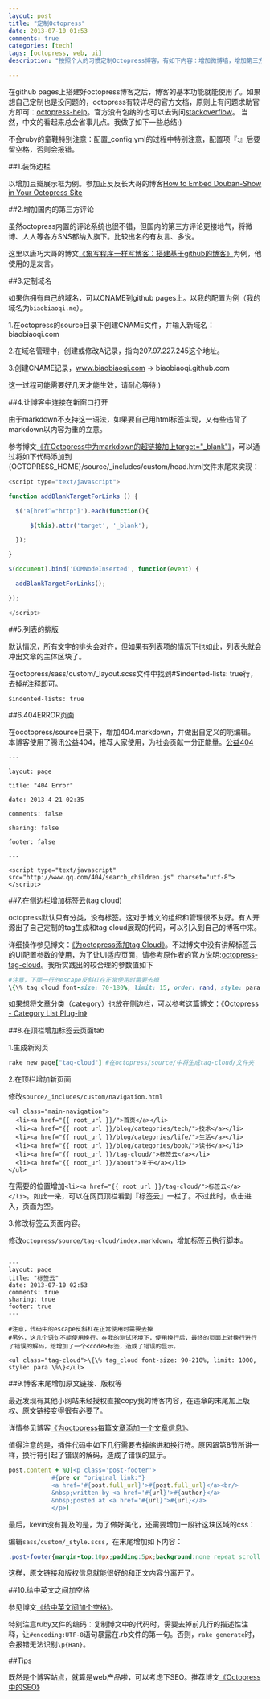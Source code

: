 ```yaml
---
layout: post
title: "定制Octopress"
date: 2013-07-10 01:53
comments: true
categories: [tech]
tags: [octopress, web, ui]
description: "按照个人的习惯定制Octopress博客，有如下内容：增加微博墙，增加第三方评论，让博客支持在新窗口打开链接，404Error界面，在侧边栏增加标签云，在顶栏增加标签云页面tab，博客末尾增加原文链接、版权信息，给中英文之间增加空格"

---
```


在github pages上搭建好octopress博客之后，博客的基本功能就能使用了。如果想自己定制也是没问题的，octopress有较详尽的官方文档，原则上有问题求助官方即可：[octopress-help](http://octopress.org/help/)。官方没有包纳的也可以去询问[stackoverflow](http://stackoverflow.com/questions/tagged/octopress)。 当然，中文的看起来总会省事儿点。我做了如下一些总结;)

不会ruby的童鞋特别注意：配置_config.yml的过程中特别注意，配置项『:』后要留空格，否则会报错。


##1.装饰边栏

以增加豆瓣展示框为例。参加正反反长大哥的博客[How to Embed Douban-Show in Your Octopress Site](http://icodeit.org/2012/10/how-to-embed-douban-show-in-your-octopress-site/)


##2.增加国内的第三方评论

虽然octopress内置的评论系统也很不错，但国内的第三方评论更接地气，将微博、人人等各方SNS都纳入旗下。比较出名的有友言、多说。

这里以唐巧大哥的博文[《象写程序一样写博客：搭建基于github的博客》](http://blog.devtang.com/blog/2012/02/10/setup-blog-based-on-github/)为例，他使用的是友言。

##3.定制域名

如果你拥有自己的域名，可以CNAME到github pages上。以我的配置为例（我的域名为`biaobiaoqi.me`）。

1.在octopress的source目录下创建CNAME文件，并输入新域名：biaobiaoqi.com

2.在域名管理中，创建或修改A记录，指向207.97.227.245这个地址。

3.创建CNAME记录，www.biaobiaoqi.com -> biaobiaoqi.github.com

这一过程可能需要好几天才能生效，请耐心等待:)


##4.让博客中连接在新窗口打开

由于markdown不支持这一语法，如果要自己用html标签实现，又有些违背了markdown以内容为重的立意。

参考博文[《在Octopress中为markdown的超链接加上target="_blank"》](http://www.blogjava.net/lishunli/archive/2013/01/20/394478.html)，可以通过将如下代码添加到 {OCTOPRESS_HOME}/source/_includes/custom/head.html文件末尾来实现：

``` javascript
<script type="text/javascript">

function addBlankTargetForLinks () {

  $('a[href^="http"]').each(function(){

      $(this).attr('target', '_blank');

  });

}

$(document).bind('DOMNodeInserted', function(event) {

  addBlankTargetForLinks();

});

</script>

```

##5.列表的排版

默认情况，所有文字的排头会对齐，但如果有列表项的情况下也如此，列表头就会冲出文章的主体区块了。

在octopress/sass/custom/_layout.scss文件中找到#$indented-lists: true行，去掉#注释即可。

``` 
$indented-lists: true

```

<!--more-->

##6.404ERROR页面


在ocotopress/source目录下，增加404.markdown，并做出自定义的呃编辑。本博客使用了腾讯公益404，推荐大家使用，为社会贡献一分正能量。[公益404](http://www.qq.com/404/)

``` 
---

layout: page

title: "404 Error"

date: 2013-4-21 02:35

comments: false

sharing: false

footer: false

---

<script type="text/javascript" src="http://www.qq.com/404/search_children.js" charset="utf-8"></script>

```


##7.在侧边栏增加标签云(tag cloud)

octopress默认只有分类，没有标签。这对于博文的组织和管理很不友好。有人开源出了自己定制的tag生成和tag cloud展现的代码，可以引入到自己的博客中来。

详细操作参见博文：[《为octopress添加tag Cloud》](http://codemacro.com/2012/07/18/add-tag-to-octopress/)。不过博文中没有讲解标签云的UI配置参数的使用，为了让UI适应页面，请参考原作者的官方说明:[octopress-tag-cloud](https://github.com/robbyedwards/octopress-tag-cloud)。我所实践出的较合理的参数值如下
``` ruby
#注意，下面一行的escape反斜杠在正常使用时需要去掉
\{\% tag_cloud font-size: 70-180%, limit: 15, order: rand, style: para  { &nbsp }\%\}
```

如果想将文章分类（category）也放在侧边栏，可以参考这篇博文：[《Octopress - Category List Plug-in》](http://paz.am/blog/blog/2012/06/25/octopress-category-list-plugin/)


##8.在顶栏增加标签云页面tab

1.生成新网页
``` ruby
rake new_page["tag-cloud"] #在octopress/source/中将生成tag-cloud/文件夹
```

2.在顶栏增加新页面

修改`source/_includes/custom/navigation.html`

```
<ul class="main-navigation">
  <li><a href="{{ root_url }}/">首页</a></li>
  <li><a href="{{ root_url }}/blog/categories/tech/">技术</a></li>
  <li><a href="{{ root_url }}/blog/categories/life/">生活</a></li>
  <li><a href="{{ root_url }}/blog/categories/book/">读书</a></li>
  <li><a href="{{ root_url }}/tag-cloud/">标签云</a></li>
  <li><a href="{{ root_url }}/about">关于</a></li>
</ul>
```
在需要的位置增加`<li><a href="{{ root_url }}/tag-cloud/">标签云</a></li>`。如此一来，可以在网页顶栏看到『标签云』一栏了。不过此时，点击进入，页面为空。

3.修改标签云页面内容。

修改`octopress/source/tag-cloud/index.markdown`，增加标签云执行脚本。

```

---
layout: page
title: "标签云"
date: 2013-07-10 02:53
comments: true
sharing: true
footer: true
---

#注意，代码中的escape反斜杠在正常使用时需要去掉
#另外，这几个语句不能使用换行。在我的测试环境下，使用换行后，最终的页面上对换行进行了错误的解码，给增加了一个<code>标签，造成了错误的显示。

<ul class="tag-cloud">\{\% tag_cloud font-size: 90-210%, limit: 1000, style: para \%\}</ul>
```

##9.博客末尾增加原文链接、版权等

最近发现有其他小网站未经授权直接copy我的博客内容，在违章的末尾加上版权、原文链接变得很有必要了。

详情参见博客[《为octopress每篇文章添加一个文章信息》](http://codemacro.com/2012/07/26/post-footer-plugin-for-octopress/)。

值得注意的是，插件代码中如下几行需要去掉缩进和换行符。原因跟第8节所讲一样，换行符引起了错误的解码，造成了错误的显示。

``` ruby
post.content + %Q[<p class='post-footer'>
            #{pre or "original link:"}
            <a href='#{post.full_url}'>#{post.full_url}</a><br/>
            &nbsp;written by <a href='#{url}'>#{author}</a>
            &nbsp;posted at <a href='#{url}'>#{url}</a>
            </p>]
```
最后，kevin没有提及的是，为了做好美化，还需要增加一段针这块区域的css：

编辑`sass/custom/_style.scss`，在末尾增加如下内容： 

``` css
.post-footer{margin-top:10px;padding:5px;background:none repeat scroll 0pt 0pt #eee;font-size:90%;color:gray}
```
这样，原文链接和版权信息就能很好的和正文内容分离开了。


##10.给中英文之间加空格

参见博文[《给中英文间加个空格》](http://xoyo.name/2012/04/auto-spacing-for-octopress/)。

特别注意ruby文件的编码：复制博文中的代码时，需要去掉前几行的描述性注释，让`#encoding:UTF-8`语句暴露在.rb文件的第一句。否则，`rake generate`时，会报错无法识别`\p{Han}`。


##Tips

既然是个博客站点，就算是web产品啦，可以考虑下SEO。推荐博文[《Octopress中的SEO》](http://codemacro.com/2012/09/06/octopress-seo/)